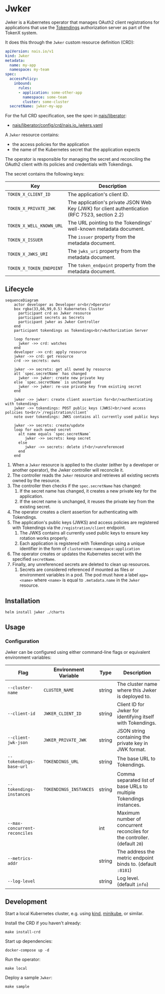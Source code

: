 # Jwker

Jwker is a Kubernetes operator that manages OAuth2 client registrations for applications that use the [Tokendings](https://github.com/nais/tokendings) authorization server as part of the TokenX system.

It does this through the `Jwker` custom resource definition (CRD):

```yaml
apiVersion: nais.io/v1
kind: Jwker
metadata:
  name: my-app
  namespace: my-team
spec:
  accessPolicy:
    inbound:
      rules:
      - application: some-other-app
        namespace: some-team
        cluster: some-cluster
  secretName: jwker-my-app
```

For the full CRD specification, see the spec in [nais/liberator](https://github.com/nais/liberator):

- [nais/liberator/config/crd/nais.io_jwkers.yaml](https://github.com/nais/liberator/blob/main/config/crd/bases/nais.io_jwkers.yaml)

A `Jwker` resource contains:

- the access policies for the application
- the name of the Kubernetes secret that the application expects

The operator is responsible for managing the secret and reconciling the OAuth2 client with its policies and credentials with Tokendings.

The secret contains the following keys:

| Key                      | Description                                                                                    |
|--------------------------|------------------------------------------------------------------------------------------------|
| `TOKEN_X_CLIENT_ID`      | The application's client ID.                                                                   |
| `TOKEN_X_PRIVATE_JWK`    | The application's private JSON Web Key (JWK) for client authentication (RFC 7523, section 2.2) |
| `TOKEN_X_WELL_KNOWN_URL` | The URL pointing to the Tokendings' well-known metadata document.                              |
| `TOKEN_X_ISSUER`         | The `issuer` property from the metadata document.                                              |
| `TOKEN_X_JWKS_URI`       | The `jwks_uri` property from the metadata document.                                            |
| `TOKEN_X_TOKEN_ENDPOINT` | The `token_endpoint` property from the metadata document.                                      |

## Lifecycle

```mermaid
sequenceDiagram
    actor developer as Developer or<br/>Operator
    box rgba(33,66,99,0.5) Kubernetes Cluster
      participant crd as Jwker resource
      participant secrets as Secrets
      participant jwker as Jwker Controller
    end
    participant tokendings as Tokendings<br/>Authorization Server

    loop forever
      jwker ->> crd: watches
    end
    developer ->> crd: apply resource
    jwker ->> crd: get resource
    crd ->> secrets: owns

    jwker ->> secrets: get all owned by resource
    alt `spec.secretName` has changed
      jwker ->> jwker: create new private key
    else `spec.secretName` is unchanged
      jwker ->> jwker: re-use private key from existing secret
    end

    jwker ->> jwker: create client assertion for<br/>authenticating with tokendings
    jwker ->> tokendings: POST public keys (JWKS)<br/>and access policies to<br/>`/registration/client`
    note over tokendings: JWKS contains all currently used public keys

    jwker ->> secrets: create/update
    loop for each owned secret
      alt name equals `spec.secretName`
         jwker ->> secrets: keep secret
      else
         jwker ->> secrets: delete if<br/>unreferenced
      end
    end
```

1. When a `Jwker` resource is applied to the cluster (either by a developer or another operator), the Jwker controller will reconcile it.
2. The controller reads the `Jwker` resource and retrieves all existing secrets owned by the resource.
3. The controller then checks if the `spec.secretName` has changed:
   1. If the secret name has changed, it creates a new private key for the application.
   2. If the secret name is unchanged, it reuses the private key from the existing secret.
4. The operator creates a client assertion for authenticating with Tokendings.
5. The application's public keys (JWKS) and access policies are registered with Tokendings via the `/registration/client` endpoint.
   1. The JWKS contains all currently used public keys to ensure key rotation works properly.
   2. Each application is registered with Tokendings using a unique identifier in the form of `clustername:namespace:application`
6. The operator creates or updates the Kubernetes secret with the specified `secretName`.
7. Finally, any unreferenced secrets are deleted to clean up resources.
   1. Secrets are considered referenced if mounted as files or environment variables in a pod.
   The pod must have a label `app=<name>` where `<name>` is equal to `.metadata.name` in the `Jwker` resource.

## Installation

```shell script
helm install jwker ./charts
```

## Usage

### Configuration

Jwker can be configured using either command-line flags or equivalent environment variables:

| Flag                          | Environment Variable   | Type   | Description                                                                |
|-------------------------------|------------------------|--------|----------------------------------------------------------------------------|
| `--cluster-name`              | `CLUSTER_NAME`         | string | The cluster name where this Jwker is deployed to.                          |
| `--client-id`                 | `JWKER_CLIENT_ID`      | string | Client ID for Jwker for identifying itself with Tokendings.                |
| `--client-jwk-json`           | `JWKER_PRIVATE_JWK`    | string | JSON string containing the private key in JWK format.                      |
| `--tokendings-base-url`       | `TOKENDINGS_URL`       | string | The base URL to Tokendings.                                                |
| `--tokendings-instances`      | `TOKENDINGS_INSTANCES` | string | Comma separated list of base URLs to multiple Tokendings instances.        |
| `--max-concurrent-reconciles` |                        | int    | Maximum number of concurrent reconciles for the controller. (default `20`) |
| `--metrics-addr`              |                        | string | The address the metric endpoint binds to. (default `:8181`)                |
| `--log-level`                 |                        | string | Log level. (default `info`)                                                |

## Development

Start a local Kubernetes cluster, e.g. using [kind](https://kind.sigs.k8s.io/), [minikube](https://minikube.sigs.k8s.io/), or similar.

Install the CRD if you haven't already:

```shell
make install-crd
```

Start up dependencies:

```shell
docker-compose up -d
```

Run the operator:

```shell
make local
```

Deploy a sample `Jwker`:

```shell
make sample
```
